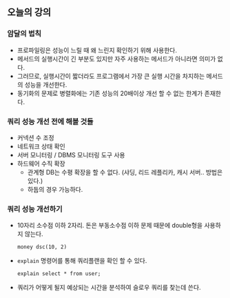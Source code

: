 ## 오늘의 강의

### 암달의 법칙

- 프로파일링은 성능이 느릴 때 왜 느린지 확인하기 위해 사용한다.
- 메서드의 실행시간이 긴 부분도 있지만 자주 사용하는 메서드가 아니라면 의미가 없다.
- 그러므로, 실행시간이 짧더라도 프로그램에서 가장 큰 실행 시간을 차지하는 메서드의 성능을 개선한다.
- 동기화의 문제로 병렬화에는 기존 성능의 20배이상 개선 할 수 없는 한계가 존재한다. 

### 쿼리 성능 개선 전에 해볼 것들

- 커넥션 수 조정
- 네트워크 상태 확인
- 서버 모니터링 / DBMS 모니터링 도구 사용
- 하드웨어 수직 확장
  - 관계형 DB는 수평 확장을 할 수 없다. (샤딩, 리드 레플리카, 캐시 서버.. 방법은 있다.)
  - 하둡의 경우 가능하다.

### 쿼리 성능 개선하기

- 10자리 소수점 이하 2자리. 돈은 부동소수점 이하 문제 때문에 double형을 사용하지 않는다.

  ```
  money dsc(10, 2)
  ```

- `explain` 명령어를 통해 쿼리플랜을 확인 할 수 있다. 

  ```
  explain select * from user;
  ```

- 쿼리가 어떻게 될지 예상되는 시간을 분석하여 슬로우 쿼리를 찾는데 쓴다.
